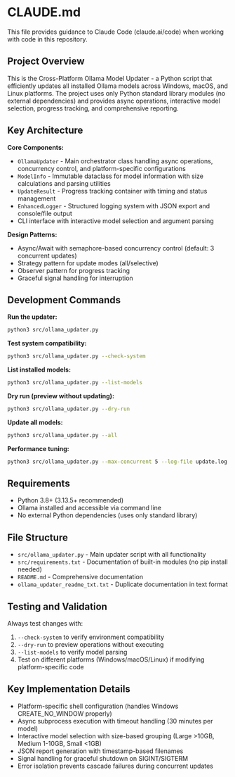 # CLAUDE.md

This file provides guidance to Claude Code (claude.ai/code) when working with code in this repository.

## Project Overview

This is the Cross-Platform Ollama Model Updater - a Python script that efficiently updates all installed Ollama models across Windows, macOS, and Linux platforms. The project uses only Python standard library modules (no external dependencies) and provides async operations, interactive model selection, progress tracking, and comprehensive reporting.

## Key Architecture

**Core Components:**
- `OllamaUpdater` - Main orchestrator class handling async operations, concurrency control, and platform-specific configurations
- `ModelInfo` - Immutable dataclass for model information with size calculations and parsing utilities
- `UpdateResult` - Progress tracking container with timing and status management
- `EnhancedLogger` - Structured logging system with JSON export and console/file output
- CLI interface with interactive model selection and argument parsing

**Design Patterns:**
- Async/Await with semaphore-based concurrency control (default: 3 concurrent updates)
- Strategy pattern for update modes (all/selective)
- Observer pattern for progress tracking
- Graceful signal handling for interruption

## Development Commands

**Run the updater:**
```bash
python3 src/ollama_updater.py
```

**Test system compatibility:**
```bash
python3 src/ollama_updater.py --check-system
```

**List installed models:**
```bash
python3 src/ollama_updater.py --list-models
```

**Dry run (preview without updating):**
```bash
python3 src/ollama_updater.py --dry-run
```

**Update all models:**
```bash
python3 src/ollama_updater.py --all
```

**Performance tuning:**
```bash
python3 src/ollama_updater.py --max-concurrent 5 --log-file update.log
```

## Requirements

- Python 3.8+ (3.13.5+ recommended)
- Ollama installed and accessible via command line
- No external Python dependencies (uses only standard library)

## File Structure

- `src/ollama_updater.py` - Main updater script with all functionality
- `src/requirements.txt` - Documentation of built-in modules (no pip install needed)
- `README.md` - Comprehensive documentation
- `ollama_updater_readme_txt.txt` - Duplicate documentation in text format

## Testing and Validation

Always test changes with:
1. `--check-system` to verify environment compatibility
2. `--dry-run` to preview operations without executing
3. `--list-models` to verify model parsing
4. Test on different platforms (Windows/macOS/Linux) if modifying platform-specific code

## Key Implementation Details

- Platform-specific shell configuration (handles Windows CREATE_NO_WINDOW properly)
- Async subprocess execution with timeout handling (30 minutes per model)
- Interactive model selection with size-based grouping (Large >10GB, Medium 1-10GB, Small <1GB)
- JSON report generation with timestamp-based filenames
- Signal handling for graceful shutdown on SIGINT/SIGTERM
- Error isolation prevents cascade failures during concurrent updates